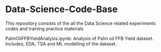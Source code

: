 # Data-Science-Code-Base
This repository consists of the all the Data Science related experiments codes and training practice materials

PalmOilFFBYieldAnalysis.ipynb:
Analysis of Palm oil FFB Yield dataset.
Includes, EDA, TSA and ML modelling of the dataset.
